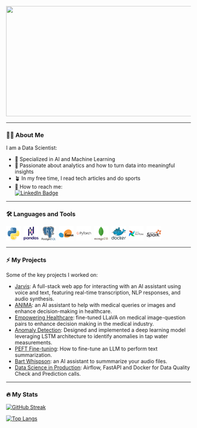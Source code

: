 <div align="center">
  <img src="https://media.giphy.com/media/v1.Y2lkPTc5MGI3NjExNmo3OHdvb2diNmYzZ3VyNWxyNnFkaHEwc3IxenRjYTBjanQwa3l4eCZlcD12MV9pbnRlcm5hbF9naWZfYnlfaWQmY3Q9Zw/xoicctrOv5aGw6mCZi/giphy.gif" width="600" height="300"/> 
</div>

---

### :man_technologist: About Me
I am a Data Scientist:
- :robot: Specialized in AI and Machine Learning
- :dna: Passionate about analytics and how to turn data into meaningful insights
- :potted_plant: In my free time, I read tech articles and do sports
- :calling: How to reach me:
  <div id="badges">
    <a href="https://www.linkedin.com/in/julien-guyet-8b04b9118/"> <img src="https://img.shields.io/badge/LinkedIn-blue?style=for-the-badge&logo=linkedin&logoColor=white" alt="LinkedIn Badge"/>
    </a>

---

### :hammer_and_wrench: Languages and Tools

<div>
  <img src="https://github.com/devicons/devicon/blob/master/icons/python/python-original.svg" title="Python" alt="Python" width="40" height="40"/>&nbsp;
  <img src="https://github.com/devicons/devicon/blob/master/icons/pandas/pandas-original-wordmark.svg" title="Pandas" alt="Pandas" width="40" height="40"/>&nbsp;
  <img src="https://github.com/devicons/devicon/blob/master/icons/postgresql/postgresql-original-wordmark.svg" title="Postgres" alt="Postgres" width="40" height="40"/>&nbsp;
  <img src="https://github.com/devicons/devicon/blob/master/icons/scikitlearn/scikitlearn-original.svg" title="sklearn" alt="sklearn" width="40" height="40"/>&nbsp;
  <img src="https://github.com/devicons/devicon/blob/master/icons/pytorch/pytorch-original-wordmark.svg" title="Pytorch" alt="Pytorch" width="40" height="40"/>&nbsp;
   <img src="https://github.com/devicons/devicon/blob/master/icons/mongodb/mongodb-original-wordmark.svg" title="mongoDB" alt="mongoDB" width="40" height="40"/>&nbsp;
  <img src="https://github.com/devicons/devicon/blob/master/icons/docker/docker-original-wordmark.svg" title="docker" alt="docker" width="40" height="40"/>&nbsp;
  <img src="https://github.com/devicons/devicon/blob/master/icons/apacheairflow/apacheairflow-original-wordmark.svg" title="airflow" alt="airflow" width="40" height="40"/>&nbsp;
  <img src="https://github.com/devicons/devicon/blob/master/icons/apachespark/apachespark-original-wordmark.svg" title="spark" alt="spark" width="40" height="40"/>&nbsp;
</div>

---

### :zap: My Projects
Some of the key projects I worked on:
- [Jarvis](https://github.com/julienguyet/jarvis): A full-stack web app for interacting with an AI assistant using voice and text, featuring real-time transcription, NLP responses, and audio synthesis. 
- [ANIMA](https://github.com/julienguyet/ANIMA): an AI assistant to help with medical queries or images and enhance decision-making in healthcare. 
- [Empowering Healthcare](https://github.com/julienguyet/LLAVA_CV): fine-tuned LLaVA on medical image-question pairs to enhance decision making in the medical industry.
- [Anomaly Detection](https://github.com/julienguyet/water_quality): Designed and implemented a deep learning model leveraging LSTM architecture to identify anomalies in tap water measurements.
- [PEFT Fine-tuning](https://github.com/julienguyet/peft_fine_tuning): How to fine-tune an LLM to perform text summarization.
- [Bart Whispson](https://github.com/julienguyet/bart_whispson): an AI assistant to summmarize your audio files.
- [Data Science in Production](https://github.com/julienguyet/dsp-project-JPS): Airflow, FastAPI and Docker for Data Quality Check and Prediction calls.

---

### :fire: My Stats

[![GitHub Streak](https://streak-stats.demolab.com/?user=julienguyet)](https://git.io/streak-stats)

[![Top Langs](https://github-readme-stats.vercel.app/api/top-langs/?username=julienguyet&layout=compact&theme=vision-friendly-dark)](https://github.com/anuraghazra/github-readme-stats)

<!--
**julienguyet/julienguyet** is a ✨ _special_ ✨ repository because its `README.md` (this file) appears on your GitHub profile.

Here are some ideas to get you started:

- 🔭 I’m currently working on ...
- 🌱 I’m currently learning ...
- 👯 I’m looking to collaborate on ...
- 🤔 I’m looking for help with ...
- 💬 Ask me about ...
- 📫 How to reach me: ...
- 😄 Pronouns: ...
- ⚡ Fun fact: ...
-->
